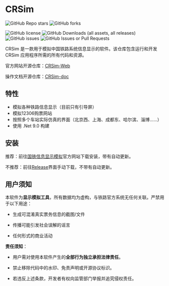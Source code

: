 # CRSim

![GitHub Repo stars](https://img.shields.io/github/stars/denglihong2007/CRSim)
![GitHub forks](https://img.shields.io/github/forks/denglihong2007/CRSim)

![GitHub license](https://img.shields.io/github/license/denglihong2007/CRSim)
![GitHub Downloads (all assets, all releases)](https://img.shields.io/github/downloads/denglihong2007/CRSim/total)
![GitHub issues](https://img.shields.io/github/issues/denglihong2007/CRSim)
![GitHub Issues or Pull Requests](https://img.shields.io/github/issues-pr/denglihong2007/CRSim)

CRSim 是一款用于模拟中国铁路系统信息显示的软件。该仓库包含运行和开发 CRSim 应用程序所需的所有代码和资源。

官方网站开源仓库：[CRSim-Web](https://github.com/denglihong2007/CRSim-Web)

操作文档开源仓库：[CRSim-doc](https://github.com/denglihong2007/CRSim-doc)

## 特性

- 模拟各种铁路信息显示（目前只有引导屏）
- 模拟12306购票网站
- 按照多个车站实际仿真的界面（北京西、上海、成都东、哈尔滨、淄博......）
- 使用 .Net 9.0 构建

## 安装

推荐：前往[国铁信息显示模拟](https://crsim.tech)官方网站下载安装，带有自动更新。

不推荐：前往[Release](https://github.com/denglihong2007/CRSim/releases)界面手动下载，不带有自动更新。

## 用户须知

本软件为**显示模拟工具**，所有数据均为虚构，与铁路官方系统无任何关联。严禁用于以下用途：

   - 生成可混淆真实票务信息的截图/文件

   - 传播可能引发社会误解的谣言

   - 任何形式的商业活动
    
**责任须知**：  

   - 用户需对使用本软件产生的**全部行为独立承担法律责任**。

   - 禁止移除代码中的水印、免责声明或开源协议标识。
   
   - 若违反上述条款，开发者有权向监管部门举报并追究侵权责任。

